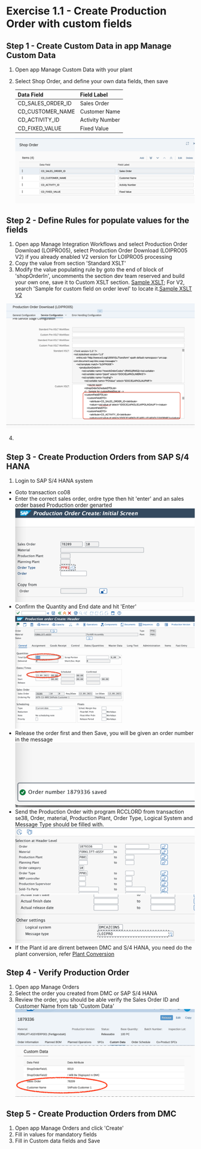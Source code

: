 # Exercise 1.1 - Create Production Order with custom fields

## Step 1 - Create Custom Data in app Manage Custom Data
1. Open app Manage Custom Data with your plant
2. Select Shop Order, and define your own data fields, then save

    | Data Field      | Field Label |
    | ----------- | ----------- |
    | CD_SALES_ORDER_ID      | Sales Order       |
    | CD_CUSTOMER_NAME   | Customer Name        |
    | CD_ACTIVITY_ID   | Activity Number         |
    | CD_FIXED_VALUE           | Fixed Value    |

    ![](assets/MCD_ShopOrder.png)




## Step 2 - Define Rules for populate values for the fields
1. Open app Manage Integration Workflows and select Production Order Download (LOIPRO05), select Production Order Download (LOIPRO05 V2) if you already enabled V2 version for LOIPRO05 processing
2. Copy the value from section 'Standard XSLT'
3. Modify the value populating rule by goto the end of block of 'shopOrderIn', uncomments the section dev team reserved and build your own one, save it to Custom XSLT section. [Sample XSLT](https://github.com/SAP-samples/digital-manufacturing-extension-samples/blob/main/DMC_IntegrationExtensions/LOIPRO05_Reqeust_customized_with_sales_order_and_customer.xsl); For V2, search 'Sample for custom field on order level' to locate it.[Sample XSLT V2](https://github.com/SAP-samples/digital-manufacturing-extension-samples/blob/main/DMC_IntegrationExtensions/LOIPRO05_Reqeust_customized_with_sales_order_and_customer_V2.xsl)

![](assets/MIW_LOIPRO05_MAPPING.png)

4. 

## Step 3 - Create Production Orders from SAP S/4 HANA
1. Login to SAP S/4 HANA system
- Goto transaction co08
- Enter the correct sales order, ordre type then hit 'enter' and an sales order based Production order genarted
![](assets/S4_ProdOrder_Create.png)
- Confirm the Quantity and End date and hit 'Enter'
![](assets/S4_ConfirmOrder.png)
- Release the order first and then Save, you will be given an order number in the message
![](assets/S4_ORDERNUMBER.png)
- Send the Production Order with program RCCLORD from transaction se38, Order, material, Production Plant, Order Type, Logical System and Message Type should be filled with.
![](assets/S4_RCCLORD_1.png)
![](assets/S4_RCCLORD_2.png)
- If the Plant id are dirrent between DMC and S/4 HANA, you need do the plant conversion, refer [Plant Conversion](https://help.sap.com/viewer/c86ca4026fae4cb3ba66ed751866175b/latest/en-US/28923c635ae1463898b039b78d5137f7.html?q=Plant%20Conversion)

## Step 4 - Verify Production Order
1. Open app Manage Orders
2. Select the order you created from DMC or SAP S/4 HANA
3. Review the order, you should be able verify the Sales Order ID and Customer Name from tab 'Custom Data'
![](assets/MO_VERIFYORDER.png)

## Step 5 - Create Production Orders from DMC
1. Open app Manage Orders and click 'Create'
2. Fill in values for mandatory fields
3. Fill in Custom data fields and Save

